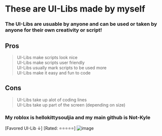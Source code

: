 # These are UI-Libs made by myself
### The UI-Libs are usuable by anyone and can be used or taken by anyone for their own creativity or script!

## Pros
  > UI-Libs make scripts look nice  <br />
  > UI-Libs make scripts user friendly  <br />
  > UI-Libs usually mark scripts to be used more  <br />
  > UI-Libs make it easy and fun to code  <br />

## Cons 
  > UI-Libs take up alot of coding lines <br />
  > UI-Libs take up part of the screen (depending on size)  <br />

### My roblox is hellokittysouljia and my main github is Not-Kyle

[Favored UI-Lib ↓] [Rated: ⭐⭐⭐⭐⭐]
![image](https://cdn.discordapp.com/attachments/1139122187442323500/1212976690892898324/image.png?ex=65f3cb93&is=65e15693&hm=222dc90b7c533ee8f56937f2d5f1a9c56edea6f18bf84db3ac535550436044f5&)
